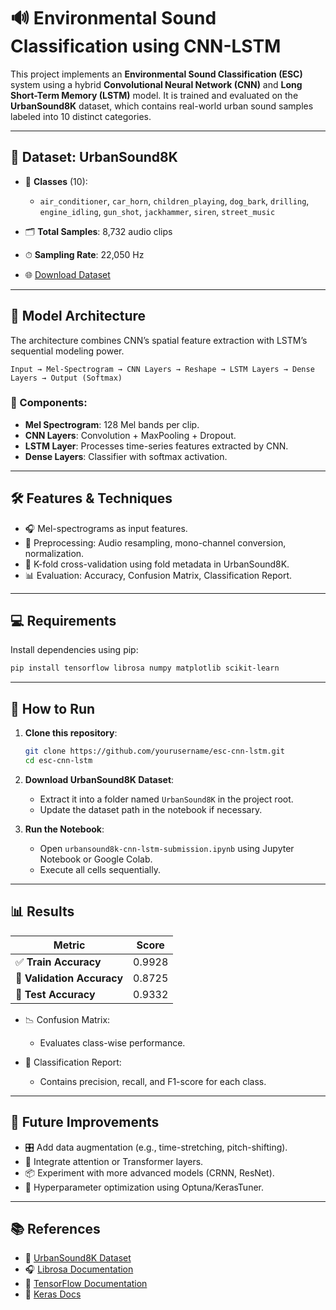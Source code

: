 
# 🔊 Environmental Sound Classification using CNN-LSTM

This project implements an **Environmental Sound Classification (ESC)** system using a hybrid **Convolutional Neural Network (CNN)** and **Long Short-Term Memory (LSTM)** model. It is trained and evaluated on the **UrbanSound8K** dataset, which contains real-world urban sound samples labeled into 10 distinct categories.

---

## 📁 Dataset: UrbanSound8K

- 🎵 **Classes** (10):  
  - `air_conditioner`, `car_horn`, `children_playing`, `dog_bark`, `drilling`,  
    `engine_idling`, `gun_shot`, `jackhammer`, `siren`, `street_music`

- 🗂 **Total Samples**: 8,732 audio clips  
- ⏱ **Sampling Rate**: 22,050 Hz  
- 🌐 [Download Dataset](https://urbansounddataset.weebly.com/urbansound8k.html)

---

## 🧠 Model Architecture

The architecture combines CNN’s spatial feature extraction with LSTM’s sequential modeling power.

```text
Input → Mel-Spectrogram → CNN Layers → Reshape → LSTM Layers → Dense Layers → Output (Softmax)
````

### 📌 Components:

* **Mel Spectrogram**: 128 Mel bands per clip.
* **CNN Layers**: Convolution + MaxPooling + Dropout.
* **LSTM Layer**: Processes time-series features extracted by CNN.
* **Dense Layers**: Classifier with softmax activation.

---

## 🛠 Features & Techniques

* 🎧 Mel-spectrograms as input features.
* 🧼 Preprocessing: Audio resampling, mono-channel conversion, normalization.
* 🔁 K-fold cross-validation using fold metadata in UrbanSound8K.
* 📊 Evaluation: Accuracy, Confusion Matrix, Classification Report.

---

## 💻 Requirements

Install dependencies using pip:

```bash
pip install tensorflow librosa numpy matplotlib scikit-learn
```

---

## 🚀 How to Run

1. **Clone this repository**:

   ```bash
   git clone https://github.com/yourusername/esc-cnn-lstm.git
   cd esc-cnn-lstm
   ```

2. **Download UrbanSound8K Dataset**:

   * Extract it into a folder named `UrbanSound8K` in the project root.
   * Update the dataset path in the notebook if necessary.

3. **Run the Notebook**:

   * Open `urbansound8k-cnn-lstm-submission.ipynb` using Jupyter Notebook or Google Colab.
   * Execute all cells sequentially.

---

## 📊 Results

| Metric                     | Score  |
| -------------------------- | ------ |
| ✅ **Train Accuracy**       | 0.9928 |
| 🧪 **Validation Accuracy** | 0.8725 |
| 🧾 **Test Accuracy**       | 0.9332 |

* 📉 Confusion Matrix:

  * Evaluates class-wise performance.
* 📃 Classification Report:

  * Contains precision, recall, and F1-score for each class.

---

## 📌 Future Improvements

* 🎛 Add data augmentation (e.g., time-stretching, pitch-shifting).
* 🧠 Integrate attention or Transformer layers.
* 📦 Experiment with more advanced models (CRNN, ResNet).
* 🧪 Hyperparameter optimization using Optuna/KerasTuner.

---

## 📚 References

* 📄 [UrbanSound8K Dataset](https://urbansounddataset.weebly.com/urbansound8k.html)
* 🎧 [Librosa Documentation](https://librosa.org/)
* 🔧 [TensorFlow Documentation](https://www.tensorflow.org/api_docs)
* 📘 [Keras Docs](https://keras.io/)

```
```
